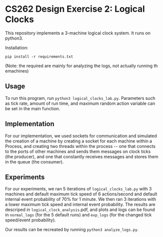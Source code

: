 # CS262 Design Exercise 2: Logical Clocks

This repository implements a 3-machine logical clock system. It runs on python3. 

Installation: 

`pip install -r requirements.txt`

(Note: the required are mainly for analyzing the logs, not actually running th emachines)

## Usage

To run this program, run `python3 logical_clocks_lab.py`. Parameters such as tick rate, amount of run time, and maximum random action variable can be set in the main function.

## Implementation

For our implementation, we used sockets for communication and simulated the creation of a machine by creating a socket for each machine within a Process, and creating two threads within the process -- one that connects to the ports of other machines and sends them messages on clock ticks (the producer), and one that constantly receives messages and stores them in the queue (the consumer). 

## Experiments

For our experiments, we ran 5 iterations of `logical_clocks_lab.py` with 3 machines and default maximum tick speed of 6 actions/second and default internal event probability of 70% for 1 minute. We then ran 3 iterations with a lower maximum tick speed and internal event probability. The results are descriped in `logical_clock_analysis`.pdf, and plots and logs can be found in `normal_logs` (for the 5 default runs) and `exp_logs` (for the changed tick speed/event probability).

Our results can be recreated by running `python3 analyze_logs.py`. 

